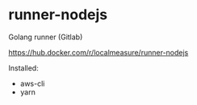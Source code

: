 # runner-nodejs
Golang runner (Gitlab)

https://hub.docker.com/r/localmeasure/runner-nodejs

Installed:
- aws-cli
- yarn
